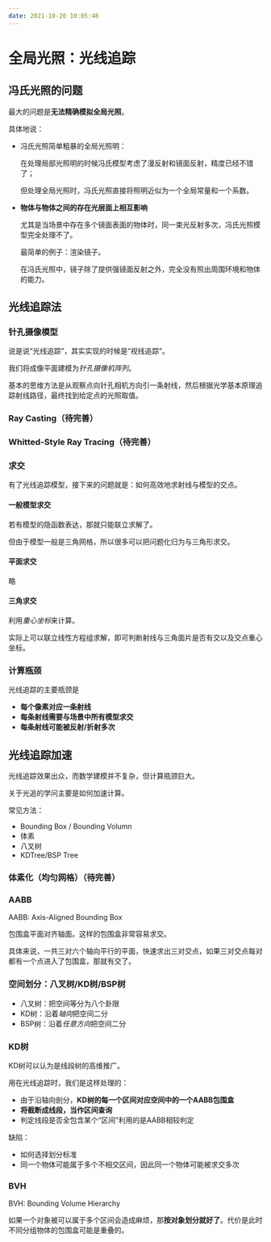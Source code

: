 ```yaml
---
date: 2021-10-20 10:05:48
---
```


# 全局光照：光线追踪

## 冯氏光照的问题

最大的问题是**无法精确模拟全局光照**。

具体地说：
- 冯氏光照简单粗暴的全局光照明：

  在处理局部光照明的时候冯氏模型考虑了漫反射和镜面反射，精度已经不错了；

  但处理全局光照时，冯氏光照直接将照明近似为一个全局常量和一个系数。

- **物体与物体之间的存在光层面上相互影响**

  尤其是当场景中存在多个镜面表面的物体时，同一束光反射多次，冯氏光照模型完全处理不了。

  最简单的例子：渲染镜子。

  在冯氏光照中，镜子除了提供强镜面反射之外，完全没有照出周围环境和物体的能力。

## 光线追踪法

### 针孔摄像模型

说是说“光线追踪”，其实实现的时候是“视线追踪”。

我们将成像平面建模为*针孔摄像机阵列*。

基本的思维方法是从观察点向针孔相机方向引一条射线，然后根据光学基本原理追踪射线路径，最终找到给定点的光照取值。

### Ray Casting（待完善）

### Whitted-Style Ray Tracing（待完善）

### 求交

有了光线追踪模型，接下来的问题就是：如何高效地求射线与模型的交点。

#### 一般模型求交

若有模型的隐函数表达，那就只能联立求解了。

但由于模型一般是三角网格，所以很多可以把问题化归为与三角形求交。

#### 平面求交

略

#### 三角求交

利用*重心坐标*来计算。

实际上可以联立线性方程组求解，即可判断射线与三角面片是否有交以及交点重心坐标。

### 计算瓶颈

光线追踪的主要瓶颈是
- **每个像素对应一条射线**
- **每条射线需要与场景中所有模型求交**
- **每条射线可能被反射/折射多次**

## 光线追踪加速

光线追踪效果出众，而数学建模并不复杂，但计算瓶颈巨大。

关于光追的学问主要是如何加速计算。

常见方法：
- Bounding Box / Bounding Volumn
- 体素
- 八叉树
- KDTree/BSP Tree
  
### 体素化（均匀网格）（待完善）

### AABB

AABB: Axis-Aligned Bounding Box

包围盒平面对齐轴面。这样的包围盒非常容易求交。

具体来说，一共三对六个轴向平行的平面，快速求出三对交点，如果三对交点每对都有一个点进入了包围盒，那就有交了。

### 空间划分：八叉树/KD树/BSP树
- 八叉树：把空间等分为八个卦限
- KD树：沿着*轴向*把空间二分
- BSP树：沿着*任意方向*把空间二分

### KD树

KD树可以认为是线段树的高维推广。

用在光线追踪时，我们是这样处理的：
- 由于沿轴向剖分，**KD树的每一个区间对应空间中的一个AABB包围盒**
- **将截断成线段，当作区间查询**
- 判定线段是否全包含某个“区间”利用的是AABB相较判定

缺陷：
- 如何选择划分标准
- 同一个物体可能属于多个不相交区间，因此同一个物体可能被求交多次

### BVH

BVH: Bounding Volume Hierarchy

如果一个对象被可以属于多个区间会造成麻烦，那**按对象划分就好了**。代价是此时不同分组物体的包围盒可能是重叠的。
